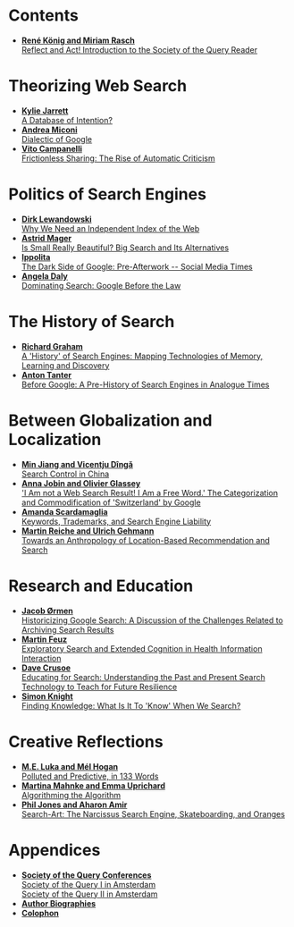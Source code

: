 # Contents

* [ **René König and Miriam Rasch**  
Reflect and Act! Introduction to the Society of the Query Reader ](source/Introduction.md)


# Theorizing Web Search

* [ **Kylie Jarrett**  
A Database of Intention?](source/Kylie-Jarrett.md)
* [ **Andrea Miconi**  
Dialectic of Google ](source/Andrea_Miconi.md)
* [ **Vito Campanelli**  
Frictionless Sharing: The Rise of Automatic Criticism ](source/Vito_Campanelli.md)


# Politics of Search Engines

* [ **Dirk Lewandowski**  
Why We Need an Independent Index of the Web ](source/Dirk_Lewandowski.md)
* [ **Astrid Mager**  
Is Small Really Beautiful? Big Search and Its Alternatives ](source/Astrid_Mager.md)
* [ **Ippolita**  
The Dark Side of Google: Pre-Afterwork -- Social Media Times ](source/Ippolita_Pre_Afterword.md)
* [ **Angela Daly**  
Dominating Search: Google Before the Law ](source/Angela_Daly.md)


# The History of Search

* [ **Richard Graham**  
A 'History' of Search Engines: Mapping Technologies of Memory, Learning and Discovery ](source/Richard_Graham.md)
* [ **Anton Tanter**  
Before Google: A Pre-History of Search Engines in Analogue Times ](source/Tantner.md)


# Between Globalization and Localization

* [ **Min Jiang and Vicentju Dîngă**  
Search Control in China](source/Min_Jiang.md)
* [ **Anna Jobin and Olivier Glassey**  
'I Am not a Web Search Result! I Am a Free Word.' The Categorization and Commodification of 'Switzerland' by Google ](source/JobinGlassey.md)
* [ **Amanda Scardamaglia**  
Keywords, Trademarks, and Search Engine Liability ](source/Amanda_Scardamaglia.md)
* [ **Martin Reiche and Ulrich Gehmann**  
Towards an Anthropology of Location-Based Recommendation and Search ](source/Martin-Reiche_Ulrich-Gehmann.md)


# Research and Education

* [ **Jacob Ørmen**  
Historicizing Google Search: A Discussion of the Challenges Related to Archiving Search Results ](source/Jacob_Ormen.md)
* [ **Martin Feuz**  
Exploratory Search and Extended Cognition in Health Information Interaction ](source/Martin_Feuz.md)
* [ **Dave Crusoe**  
Educating for Search: Understanding the Past and Present Search Technology to Teach for Future Resilience ](source/David_Crusoe.md)
* [ **Simon Knight**  
Finding Knowledge: What Is It To 'Know' When We Search?](source/Simon_Knight.md)


# Creative Reflections

* [ **M.E. Luka and Mél Hogan**  
Polluted and Predictive, in 133 Words ](source/Hogan_Luka.md)
* [ **Martina Mahnke and Emma Uprichard**  
Algorithming the Algorithm ](source/Mahnke_Uprichard.md)
* [ **Phil Jones and Aharon Amir**  
Search-Art: The Narcissus Search Engine, Skateboarding, and Oranges ](source/Jones_Amir.md)


# Appendices

* [ **Society of the Query Conferences**  
Society of the Query I in Amsterdam  
Society of the Query II in Amsterdam ](source/SotQ_Conferences.md)
* [ **Author Biographies** ](source/Author_Bios.md)
* [ **Colophon** ](source/colophon.md)
